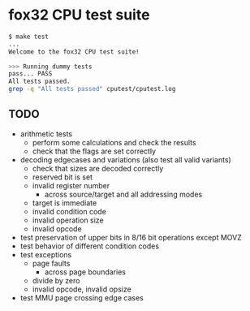 # fox32 CPU test suite

```sh
$ make test
...
Welcome to the fox32 CPU test suite!

>>> Running dummy tests
pass... PASS
All tests passed.
grep -q "All tests passed" cputest/cputest.log
```

## TODO

- arithmetic tests
  - perform some calculations and check the results
  - check that the flags are set correctly
- decoding edgecases and variations (also test all valid variants)
  - check that sizes are decoded correctly
  - reserved bit is set
  - invalid register number
    - across source/target and all addressing modes
  - target is immediate
  - invalid condition code
  - invalid operation size
  - invalid opcode
- test preservation of upper bits in 8/16 bit operations except MOVZ
- test behavior of different condition codes
- test exceptions
  - page faults
    - across page boundaries
  - divide by zero
  - invalid opcode, invalid opsize
- test MMU page crossing edge cases
